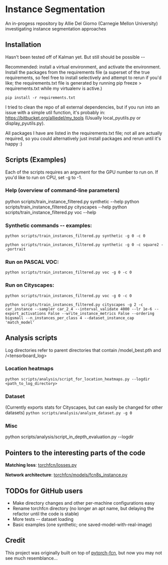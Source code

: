 # Instance Segmentation
An in-progess repository by Allie Del Giorno (Carnegie Mellon University) investigating instance segmentation approaches

## Installation
Hasn't been tested off of Kalman yet.  But still should be possible --

Recommended: install a virtual environment, and activate the environment.
Install the packages from the requirements file (a superset of the true requirements, so feel free to install selectively and attempt to rerun if you'd like; the requirements.txt file is generated by running pip freeze > requirements.txt while my virtualenv is active.)

`pip install -r requirements.txt`

I tried to clean the repo of all external dependencies, but if you run into an issue with a simple util function, it's 
probably in: https://bitbucket.org/alliedel/my_tools
(Usually local_pyutils.py or display_pyutils.py).

All packages I have are listed in the requirements.txt file; not all are actually required, so you could alternatively just install packages and rerun until it's happy :)

## Scripts (Examples)
Each of the scripts requires an argument for the GPU number to run on.  If you'd like to run on CPU, set -g to -1.

### Help (overview of command-line parameters)
python scripts/train_instance_filtered.py synthetic --help
python scripts/train_instance_filtered.py cityscapes --help
python scripts/train_instance_filtered.py voc --help

### Synthetic commands -- examples:
`python scripts/train_instances_filtered.py synthetic -g 0 -c 0`

`python scripts/train_instances_filtered.py synthetic -g 0 -c square2 --portrait`

### Run on PASCAL VOC:
`python scripts/train_instances_filtered.py voc -g 0 -c 0`

### Run on Cityscapes:
`python scripts/train_instances_filtered.py voc -g 0 -c 0`

`python scripts/train_instances_filtered.py cityscapes -g 2 -c car_instance --sampler car_2_4 --interval_validate 4000 --lr 1e-6 --export_activations False --write_instance_metrics False --ordering bigsmall --n_instances_per_class 4 --dataset_instance_cap 'match_model'`

## Analysis scripts
Log directories refer to parent directories that contain <logdir>/model_best.pth and <logdir>/<tensorboard_log>

### Location heatmaps
`python scripts/analysis/script_for_location_heatmaps.py --logdir <path_to_log_directory>`

### Dataset
(Currently exports stats for Cityscapes, but can easily be changed for other datasets)
`python scripts/analysis/analyze_dataset.py -g 0`

### Misc
python scripts/analysis/script_in_depth_evaluation.py --logdir <logdir>

## Pointers to the interesting parts of the code
**Matching loss**: [torchfcn/losses.py](torchfcn/losses.py)

**Network architecture**: [torchfcn/models/fcn8s_instance.py](torchfcn/models/fcn8s_instance.py)

## TODOs for GitHub users
- Make directory changes and other per-machine configurations easy
- Rename torchfcn directory (no longer an apt name, but delaying the refactor until the code is stable)
- More tests -- dataset loading
- Basic examples (one synthetic; one saved-model-with-real-image)

## Credit
This project was originally built on top of [pytorch-fcn](https://github.com/wkentaro/pytorch-fcn "pytorch-fcn"), but now you may not see much resemblance...
